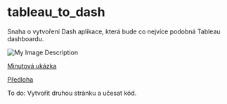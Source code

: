 # tableau_to_dash


Snaha o vytvoření Dash aplikace, která bude co nejvíce podobná Tableau dashboardu.

![My Image Description](tableau_to_dash.png)

[Minutová ukázka](https://github.com/pavlinak7/tableau_to_dash/blob/main/tableau_to_dash_ukazka.mkv) 

[Předloha](https://public.tableau.com/app/profile/baraa.salkini/viz/HumanResourceDashboard_17187075120850/HRSummary)

To do: Vytvořit druhou stránku a učesat kód.

